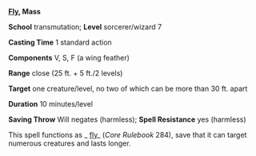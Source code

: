  **[Fly](../../skills/fly.md#_fly), Mass**

**School** transmutation; **Level** sorcerer/wizard 7

**Casting Time** 1 standard action

**Components** V, S, F (a wing feather)

**Range** close (25 ft. + 5 ft./2 levels)

**Target** one creature/level, no two of which can be more than 30 ft. apart

**Duration** 10 minutes/level

**Saving Throw** Will negates (harmless); **Spell Resistance** yes (harmless)

This spell functions as _ [fly](../../spells/fly.md)_ (_Core Rulebook_ 284), save that it can target numerous creatures and lasts longer.

